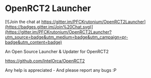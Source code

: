 OpenRCT2 Launcher
================

[![Join the chat at https://gitter.im/PFCKrutonium/OpenRCT2Launcher](https://badges.gitter.im/Join%20Chat.svg)](https://gitter.im/PFCKrutonium/OpenRCT2Launcher?utm_source=badge&utm_medium=badge&utm_campaign=pr-badge&utm_content=badge)

An Open Source Launcher &amp; Updater for OpenRCT2


https://github.com/IntelOrca/OpenRCT2

Any help is appreciated - And please report any bugs :P
